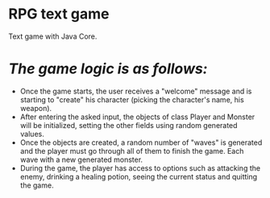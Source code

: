 # RPG text game

Text game with Java Core.

# _The game logic is as follows:_ #
- Once the game starts, the user receives a "welcome" message and is starting to "create" his character (picking the character's name, his weapon).
- After entering the asked input, the objects of class Player and Monster will be initialized, setting the other fields using random generated values.
- Once the objects are created, a random number of "waves" is generated and the player must go through all of them to finish the game. Each wave with a new generated monster.
- During the game, the player has access to options such as attacking the enemy, drinking a healing potion, seeing the current status and quitting the game.

